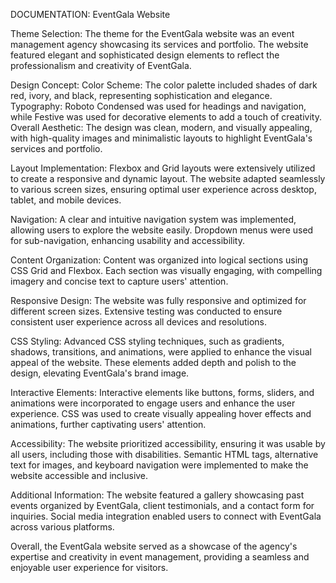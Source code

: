 DOCUMENTATION: EventGala Website

Theme Selection:
The theme for the EventGala website was an event management agency showcasing its services and portfolio. The website featured elegant and sophisticated design elements to reflect the professionalism and creativity of EventGala.

Design Concept:
Color Scheme: The color palette included shades of dark red, ivory, and black, representing sophistication and elegance.
Typography: Roboto Condensed was used for headings and navigation, while Festive was used for decorative elements to add a touch of creativity.
Overall Aesthetic: The design was clean, modern, and visually appealing, with high-quality images and minimalistic layouts to highlight EventGala's services and portfolio.

Layout Implementation:
Flexbox and Grid layouts were extensively utilized to create a responsive and dynamic layout. The website adapted seamlessly to various screen sizes, ensuring optimal user experience across desktop, tablet, and mobile devices.

Navigation:
A clear and intuitive navigation system was implemented, allowing users to explore the website easily. Dropdown menus were used for sub-navigation, enhancing usability and accessibility.

Content Organization:
Content was organized into logical sections using CSS Grid and Flexbox. Each section was visually engaging, with compelling imagery and concise text to capture users' attention.

Responsive Design:
The website was fully responsive and optimized for different screen sizes. Extensive testing was conducted to ensure consistent user experience across all devices and resolutions.

CSS Styling:
Advanced CSS styling techniques, such as gradients, shadows, transitions, and animations, were applied to enhance the visual appeal of the website. These elements added depth and polish to the design, elevating EventGala's brand image.

Interactive Elements:
Interactive elements like buttons, forms, sliders, and animations were incorporated to engage users and enhance the user experience. CSS was used to create visually appealing hover effects and animations, further captivating users' attention.

Accessibility:
The website prioritized accessibility, ensuring it was usable by all users, including those with disabilities. Semantic HTML tags, alternative text for images, and keyboard navigation were implemented to make the website accessible and inclusive.

Additional Information:
The website featured a gallery showcasing past events organized by EventGala, client testimonials, and a contact form for inquiries. Social media integration enabled users to connect with EventGala across various platforms.

Overall, the EventGala website served as a showcase of the agency's expertise and creativity in event management, providing a seamless and enjoyable user experience for visitors.
